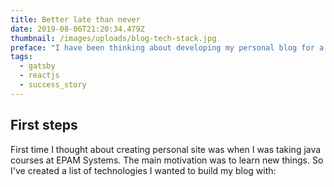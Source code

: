 ```yaml
---
title: Better late than never
date: 2019-08-06T21:20:34.479Z
thumbnail: /images/uploads/blog-tech-stack.jpg
preface: "I have been thinking about developing my personal blog for a least 5 years already. Finally I have enough experience and comfortable toolchain. Here is my first try to post something here ✨\U0001F973\U0001F389"
tags:
  - gatsby
  - reactjs
  - success_story
---
```

## First steps
First time I thought about creating personal site was when I was taking java courses at EPAM Systems. The main motivation was to learn new things. So I've created a list of technologies I wanted to build my blog with:

